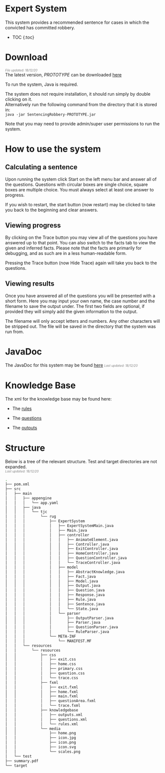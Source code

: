 # Expert System

This system provides a recommended sentence for cases in which the convicted has committed robbery.

* TOC
{:toc} 

# Download   
_<span style="color:grey; font-size:10px">File updated: 18/12/20</span>_     
The latest version, _PROTOTYPE_ can be downloaded [here](https://github.com/timjchandler/ExpertSystem/blob/main/SentencingRobbery-PROTOTYPE-V2.jar)    

To run the system, Java is required. 

The system does not require installation, it should run simply by double clicking on it.  
Alternatively run the following command from the directory that it is stored in:  
```java -jar SentencingRobbery-PROTOTYPE.jar```

Note that you may need to provide admin/super user permissions to run the system.


# How to use the system

## Calculating a sentence

Upon running the system click Start on the left menu bar and answer all of the questions. Questions with circular boxes are single choice, square boxes are multiple choice. You must always select at least one answer to progress. 

If you wish to restart, the start button (now restart) may be clicked to take you back to the beginning and clear answers.

## Viewing progress

By clicking on the Trace button you may view all of the questions you have answered up to that point. You can also switch to the facts tab to view the given and inferred facts. Please note that the facts are primarily for debugging, and as such are in a less human-readable form.

Pressing the Trace button (now Hide Trace) again will take you back to the questions.

## Viewing results

Once you have answered all of the questions you will be presented with a short form. Here you may input your own name, the case number and the filename to save the output under. The first two fields are optional, if provided they will simply add the given information to the output.

The filename will only accept letters and numbers. Any other characters will be stripped out. The file will be saved in the directory that the system was run from.

# JavaDoc

The JavaDoc for this system may be found [here](https://timjchandler.github.io/ExpertSystem/JavaDoc/overview-summary.html)
_<span style="color:grey; font-size:10px">Last updated: 18/12/20</span>_   

# Knowledge Base

The xml for the knowledge base may be found here:

+ The [rules](https://github.com/timjchandler/ExpertSystem/blob/main/SentencingRobbery/src/main/resources/resources/knowledgebase/rules.xml)

+ The [questions](https://github.com/timjchandler/ExpertSystem/blob/main/SentencingRobbery/src/main/resources/resources/knowledgebase/questions.xml)  

+ The [outputs](https://github.com/timjchandler/ExpertSystem/blob/main/SentencingRobbery/src/main/resources/resources/knowledgebase/outputs.xml)  


# Structure

Below is a tree of the relevant structure. Test and target directories are not expanded.     
_<span style="color:grey; font-size:10px">Last updated: 18/12/20</span>_   

```bash
.
├── pom.xml
├── src
│   ├── main
│   │   ├── appengine
│   │   │   └── app.yaml
│   │   ├── java
│   │   │   └── tjc
│   │   │       └── rug
│   │   │           ├── ExpertSystem
│   │   │           │   ├── ExpertSystemMain.java
│   │   │           │   ├── Main.java
│   │   │           │   ├── controller
│   │   │           │   │   ├── AnimateElement.java
│   │   │           │   │   ├── Controller.java
│   │   │           │   │   ├── ExitController.java
│   │   │           │   │   ├── HomeController.java
│   │   │           │   │   ├── QuestionController.java
│   │   │           │   │   └── TraceController.java
│   │   │           │   ├── model
│   │   │           │   │   ├── AbstractKnowledge.java
│   │   │           │   │   ├── Fact.java
│   │   │           │   │   ├── Model.java
│   │   │           │   │   ├── Output.java
│   │   │           │   │   ├── Question.java
│   │   │           │   │   ├── Response.java
│   │   │           │   │   ├── Rule.java
│   │   │           │   │   ├── Sentence.java
│   │   │           │   │   └── State.java
│   │   │           │   └── parser
│   │   │           │       ├── OutputParser.java
│   │   │           │       ├── Parser.java
│   │   │           │       ├── QuestionParser.java
│   │   │           │       └── RuleParser.java
│   │   │           └── META-INF
│   │   │               └── MANIFEST.MF
│   │   └── resources
│   │       └── resources
│   │           ├── css
│   │           │   ├── exit.css
│   │           │   ├── home.css
│   │           │   ├── primary.css
│   │           │   ├── question.css
│   │           │   └── trace.css
│   │           ├── fxml
│   │           │   ├── exit.fxml
│   │           │   ├── home.fxml
│   │           │   ├── main.fxml
│   │           │   ├── questionArea.fxml
│   │           │   └── trace.fxml
│   │           ├── knowledgebase
│   │           │   ├── outputs.xml
│   │           │   ├── questions.xml
│   │           │   └── rules.xml
│   │           └── media
│   │               ├── home.png
│   │               ├── icon.jpg
│   │               ├── icon.png
│   │               ├── icon.svg
│   │               └── scales.png
│   └── test
├── summary.pdf
└── target      
```
